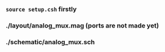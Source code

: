 ### ```source setup.csh``` firstly
### ./layout/analog_mux.mag (ports are not made yet)
### ./schematic/analog_mux.sch